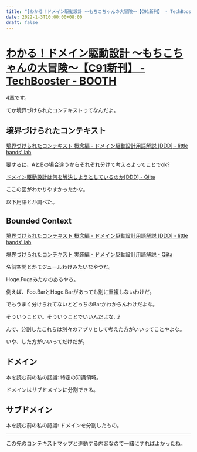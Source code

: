 ```yaml
---
title: "[わかる！ドメイン駆動設計 ～もちこちゃんの大冒険～【C91新刊】 - TechBooster - BOOTH](https://booth.pm/ja/items/392260)"
date: 2022-1-3T10:00:00+08:00
draft: false
---
```

# [わかる！ドメイン駆動設計 ～もちこちゃんの大冒険～【C91新刊】 - TechBooster - BOOTH](https://booth.pm/ja/items/392260)



4章です。



てか境界づけられたコンテキストってなんだよ。



## 境界づけられたコンテキスト



[境界づけられたコンテキスト 概念編 - ドメイン駆動設計用語解説 [DDD] - little hands&#39; lab](https://little-hands.hatenablog.com/entry/2017/11/28/bouded-context-concept)



要するに、AとBの場合違うからそれぞれ分けて考えろよってことでok?



[ドメイン駆動設計は何を解決しようとしているのか[DDD] - Qiita](https://qiita.com/little_hand_s/items/721afcbc555444663247#%E3%83%A2%E3%83%87%E3%83%AA%E3%83%B3%E3%82%B0%E3%81%8B%E3%82%89%E5%88%A9%E7%9B%8A%E3%82%92%E5%BE%97%E3%82%8B%E3%81%9F%E3%82%81%E3%81%AE%E3%82%A2%E3%83%97%E3%83%AD%E3%83%BC%E3%83%81)



ここの図がわかりやすかったかな。



以下用語とか調べた。



## Bounded Context



[境界づけられたコンテキスト 概念編 - ドメイン駆動設計用語解説 [DDD] - little hands&#39; lab](https://little-hands.hatenablog.com/entry/2017/11/28/bouded-context-concept)



[境界づけられたコンテキスト 実装編 - ドメイン駆動設計用語解説 - Qiita](https://qiita.com/little_hand_s/items/6e65ae050b873056c50c)



名前空間とかモジュールわけみたいなやつだ。



Hoge.Fugaみたなのあるやろ。



例えば、Foo.BarとHoge.Barがあっても別に重複しないわけだ。



でもうまく分けられてないとどっちのBarかわからんわけだよな。



そういうことか。そういうことでいいんだよな...?



んで、分割したこれらは別々のアプリとして考えた方がいいってことやよな。



いや、した方がいいってだけだが。



## ドメイン



本を読む前の私の認識: 特定の知識領域。



ドメインはサブドメインに分割できる。



## サブドメイン



本を読む前の私の認識: ドメインを分割したもの。



---



この先のコンテキストマップと連動する内容なので一緒にすればよかったね。
